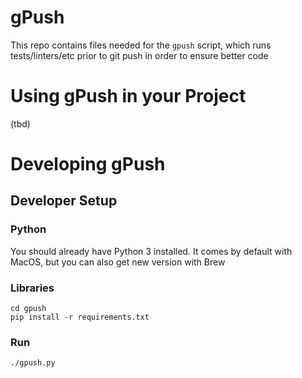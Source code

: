 gPush
=====
This repo contains files needed for the `gpush` script, which runs tests/linters/etc prior to git push in order to ensure better code

Using gPush in your Project
===========================

(tbd)


Developing gPush
================

Developer Setup
---------------

### Python
You should already have Python 3 installed. It comes by default with MacOS, but you can
also get new version with Brew

### Libraries
    cd gpush
    pip install -r requirements.txt

### Run
    ./gpush.py
